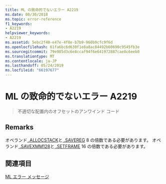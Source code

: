 ```yaml
---
title: ML の致命的でないエラー A2219
ms.date: 08/30/2018
ms.topic: error-reference
f1_keywords:
- A2219
helpviewer_keywords:
- A2219
ms.assetid: 5ebc2f40-e47e-4f8e-b7b9-960b9cfc9f6d
ms.openlocfilehash: 61fa6bc6d630f1e8a8ac84492b60690c9545fb3e
ms.sourcegitcommit: 79e985d3c6e8ccaf94f6e641972887cae8c6eeb0
ms.translationtype: MT
ms.contentlocale: ja-JP
ms.lasthandoff: 05/24/2019
ms.locfileid: "66197677"
---
```

# <a name="ml-nonfatal-error-a2219"></a>ML の致命的でないエラー A2219

> 不適切な配置内のオフセットのアンワインド コード

## <a name="remarks"></a>Remarks

オペランド[ &period;ALLOCSTACK](../../assembler/masm/dot-allocstack.md)と[ &period;SAVEREG](../../assembler/masm/dot-savereg.md) 8 の倍数である必要があります。  オペランド[ &period;SAVEXMM128](../../assembler/masm/dot-savexmm128.md)と[ &period;SETFRAME](../../assembler/masm/dot-setframe.md) 16 の倍数である必要があります。

## <a name="see-also"></a>関連項目

[ML エラー メッセージ](../../assembler/masm/ml-error-messages.md)
